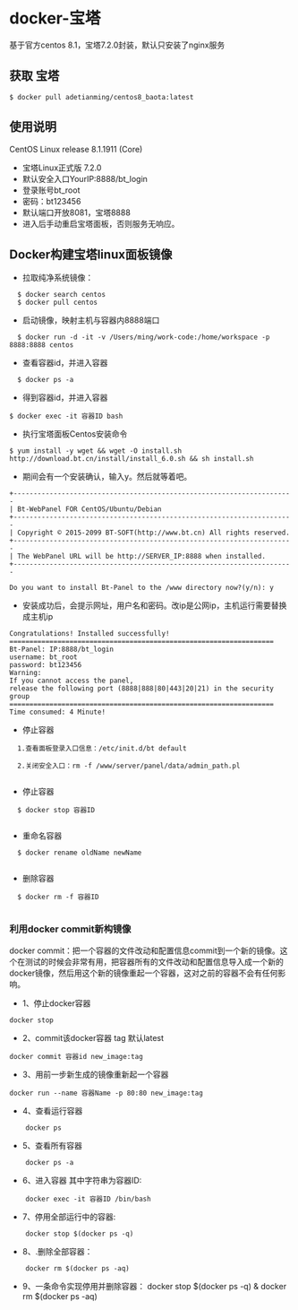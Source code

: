 # docker-宝塔

基于官方centos 8.1，宝塔7.2.0封装，默认只安装了nginx服务

## 获取 宝塔
```
$ docker pull adetianming/centos8_baota:latest

```

## 使用说明
CentOS Linux release 8.1.1911 (Core)
- 宝塔Linux正式版 7.2.0
- 默认安全入口YourIP:8888/bt_login
- 登录账号bt_root
- 密码：bt123456
- 默认端口开放8081，宝塔8888
- 进入后手动重启宝塔面板，否则服务无响应。

## Docker构建宝塔linux面板镜像
- 拉取纯净系统镜像：
```
  $ docker search centos
  $ docker pull centos
```
- 启动镜像，映射主机与容器内8888端口
```
  $ docker run -d -it -v /Users/ming/work-code:/home/workspace -p 8888:8888 centos
```
- 查看容器id，并进入容器
```
  $ docker ps -a
```
- 得到容器id，并进入容器
```
$ docker exec -it 容器ID bash

```
- 执行宝塔面板Centos安装命令
```
$ yum install -y wget && wget -O install.sh http://download.bt.cn/install/install_6.0.sh && sh install.sh
```
- 期间会有一个安装确认，输入y。然后就等着吧。
```
+----------------------------------------------------------------------
| Bt-WebPanel FOR CentOS/Ubuntu/Debian
+----------------------------------------------------------------------
| Copyright © 2015-2099 BT-SOFT(http://www.bt.cn) All rights reserved.
+----------------------------------------------------------------------
| The WebPanel URL will be http://SERVER_IP:8888 when installed.
+----------------------------------------------------------------------

Do you want to install Bt-Panel to the /www directory now?(y/n): y

```

- 安装成功后，会提示网址，用户名和密码。改ip是公网ip，主机运行需要替换成主机ip
```
Congratulations! Installed successfully!
==================================================================
Bt-Panel: IP:8888/bt_login
username: bt_root
password: bt123456
Warning:
If you cannot access the panel,
release the following port (8888|888|80|443|20|21) in the security group
==================================================================
Time consumed: 4 Minute!
```
- 停止容器
```
  1.查看面板登录入口信息：/etc/init.d/bt default

  2.关闭安全入口：rm -f /www/server/panel/data/admin_path.pl
  
```
- 停止容器
```
  $ docker stop 容器ID
  
```
- 重命名容器
```
  $ docker rename oldName newName
  
```
- 删除容器
```
  $ docker rm -f 容器ID
  
```
### 利用docker commit新构镜像
docker commit：把一个容器的文件改动和配置信息commit到一个新的镜像。这个在测试的时候会非常有用，把容器所有的文件改动和配置信息导入成一个新的docker镜像，然后用这个新的镜像重起一个容器，这对之前的容器不会有任何影响。
 - 1、停止docker容器
```
docker stop 
```
 - 2、commit该docker容器 tag 默认latest
```
docker commit 容器id new_image:tag
```
 - 3、用前一步新生成的镜像重新起一个容器
```
docker run --name 容器Name -p 80:80 new_image:tag
```

 - 4、查看运行容器
```
    docker ps
```
 - 5、查看所有容器
```
    docker ps -a
```
 - 6、进入容器 其中字符串为容器ID:
```
    docker exec -it 容器ID /bin/bash
```
 - 7、停用全部运行中的容器:
```
    docker stop $(docker ps -q)
```
 - 8、.删除全部容器：
```
    docker rm $(docker ps -aq)
```
 - 9、一条命令实现停用并删除容器：
    docker stop $(docker ps -q) & docker rm $(docker ps -aq)
    
    

